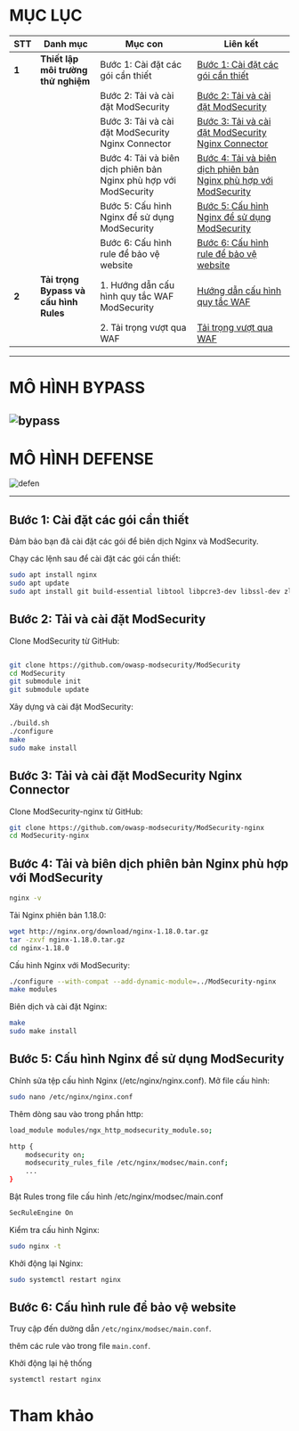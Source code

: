 #   MỤC LỤC


| **STT** | **Danh mục** | **Mục con** | **Liên kết** |
|---------|-------------|-------------|--------------|
| **1** | **Thiết lập môi trường thử nghiệm** | Bước 1: Cài đặt các gói cần thiết | [Bước 1: Cài đặt các gói cần thiết](#bước-1-cài-đặt-các-gói-cần-thiết) |
|  |  | Bước 2: Tải và cài đặt ModSecurity | [Bước 2: Tải và cài đặt ModSecurity](#bước-2-tải-và-cài-đặt-modsecurity) |
|  |  | Bước 3: Tải và cài đặt ModSecurity Nginx Connector | [Bước 3: Tải và cài đặt ModSecurity Nginx Connector](#bước-3-tải-và-cài-đặt-modsecurity-nginx-connector) |
|  |  | Bước 4: Tải và biên dịch phiên bản Nginx phù hợp với ModSecurity | [Bước 4: Tải và biên dịch phiên bản Nginx phù hợp với ModSecurity](#bước-4-tải-và-biên-dịch-phiên-bản-nginx-phù-hợp-với-modsecurity) |
|  |  | Bước 5: Cấu hình Nginx để sử dụng ModSecurity | [Bước 5: Cấu hình Nginx để sử dụng ModSecurity](#bước-5-cấu-hình-nginx-để-sử-dụng-modsecurity) |
|  |  | Bước 6: Cấu hình rule để bảo vệ website | [Bước 6: Cấu hình rule để bảo vệ website](#bước-6-cấu-hình-rule-để-bảo-vệ-website) |
| **2** | **Tải trọng Bypass và cấu hình Rules** | 1. Hướng dẫn cấu hình quy tắc WAF ModSecurity | [Hướng dẫn cấu hình quy tắc WAF](https://github.com/NTKien-ptitt/Attack-and-protect-Web-App-with-WAF-bypass-technique/blob/main/Config%20Rules/README.MD) |
|  |  | 2. Tải trọng vượt qua WAF | [Tải trọng vượt qua WAF](https://github.com/NTKien-ptitt/Attack-and-protect-Web-App-with-WAF-bypass-technique/blob/main/Bypass%20Payload%20WAF/README.MD) |


---
# MÔ HÌNH BYPASS
![bypass](https://github.com/user-attachments/assets/19e43a27-1840-479f-97f4-a14294838b28)
---
# MÔ HÌNH DEFENSE
![defen](https://github.com/user-attachments/assets/c45a0fda-2434-4862-987b-00cc30eaa2a1)

---

## Bước 1: Cài đặt các gói cần thiết

Đảm bảo bạn đã cài đặt các gói để biên dịch Nginx và ModSecurity.

Chạy các lệnh sau để cài đặt các gói cần thiết:

```bash
sudo apt install nginx
sudo apt update
sudo apt install git build-essential libtool libpcre3-dev libssl-dev zlib1g-dev wget
```
## Bước 2: Tải và cài đặt ModSecurity
Clone ModSecurity từ GitHub:
```bash

git clone https://github.com/owasp-modsecurity/ModSecurity
cd ModSecurity
git submodule init
git submodule update
```
Xây dựng và cài đặt ModSecurity:

```bash
./build.sh
./configure
make
sudo make install
```

## Bước 3: Tải và cài đặt ModSecurity Nginx Connector
Clone ModSecurity-nginx từ GitHub:
```bash
git clone https://github.com/owasp-modsecurity/ModSecurity-nginx
cd ModSecurity-nginx
```

## Bước 4: Tải và biên dịch phiên bản Nginx phù hợp với ModSecurity
```bash
nginx -v
```
Tải Nginx phiên bản 1.18.0:
```bash
wget http://nginx.org/download/nginx-1.18.0.tar.gz
tar -zxvf nginx-1.18.0.tar.gz
cd nginx-1.18.0
```
Cấu hình Nginx với ModSecurity:
```bash
./configure --with-compat --add-dynamic-module=../ModSecurity-nginx
make modules
```
Biên dịch và cài đặt Nginx:
```bash
make
sudo make install
```
## Bước 5: Cấu hình Nginx để sử dụng ModSecurity
Chỉnh sửa tệp cấu hình Nginx (/etc/nginx/nginx.conf).
Mở file cấu hình:
```bash
sudo nano /etc/nginx/nginx.conf
```
Thêm dòng sau vào trong phần http:
```bash
load_module modules/ngx_http_modsecurity_module.so;

http {
    modsecurity on;
    modsecurity_rules_file /etc/nginx/modsec/main.conf;
    ...
}
```
Bật Rules trong file cấu hình /etc/nginx/modsec/main.conf
```bash
SecRuleEngine On
```

Kiểm tra cấu hình Nginx:
```bash
sudo nginx -t
```
Khởi động lại Nginx:
```bash
sudo systemctl restart nginx
```

## Bước 6: Cấu hình rule để bảo vệ website

Truy cập đến dường dẫn `/etc/nginx/modsec/main.conf`.

thêm các rule vào trong file `main.conf`.

Khởi động lại hệ thống
```bash
systemctl restart nginx
```



# Tham khảo



